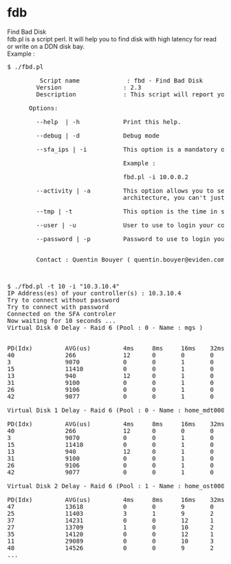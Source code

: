 # fdb
 Find Bad Disk<br>
 fdb.pl is a script perl. It will help you to find disk with high latency for read or write on a DDN disk bay.<br>
 Example :<br>
 <pre>
$ ./fbd.pl

         Script name             : fbd - Find Bad Disk
        Version                 : 2.3
        Description             : This script will report you an output like a "show pd * counters" on DDN S2A products.

      Options:

        --help  | -h            Print this help.

        --debug | -d            Debug mode

        --sfa_ips | -i          This option is a mandatory option that allow you to specify the IP Addresses of your controller.

                                Example :

                                fbd.pl -i 10.0.0.2

        --activity | -a         This option allows you to select if you want read or write delay values. Due to the current SFA OS
                                architecture, you can't just have both. The default is read, for write use "-a write"

        --tmp | -t              This option is the time in seconds while you are gathering informations. Default is 60 seconds.

        --user | -u             User to use to login your controllers. Default is "user".

        --password | -p         Password to use to login your controllers. Default is "user".


        Contact : Quentin Bouyer ( quentin.bouyer@eviden.com )

 </pre>
 <pre>
$ ./fbd.pl -t 10 -i "10.3.10.4"
IP Address(es) of your controller(s) : 10.3.10.4
Try to connect without password
Try to connect with password
Connected on the SFA controler
Now waiting for 10 seconds ...
Virtual Disk 0 Delay - Raid 6 (Pool : 0 - Name : mgs )


PD(Idx)         AVG(us)         4ms     8ms     16ms    32ms    64ms    128ms   256ms   512ms   1024ms  4096ms  +4096ms
40              266             12      0       0       0       0       0       0       0       0       0       0
3               9070            0       0       1       0       0       0       0       0       0       0       0
15              11410           0       0       1       0       0       0       0       0       0       0       0
13              940             12      0       1       0       0       0       0       0       0       0       0
31              9100            0       0       1       0       0       0       0       0       0       0       0
26              9106            0       0       1       0       0       0       0       0       0       0       0
42              9077            0       0       1       0       0       0       0       0       0       0       0

Virtual Disk 1 Delay - Raid 6 (Pool : 0 - Name : home_mdt0000_s0 )

PD(Idx)         AVG(us)         4ms     8ms     16ms    32ms    64ms    128ms   256ms   512ms   1024ms  4096ms  +4096ms
40              266             12      0       0       0       0       0       0       0       0       0       0
3               9070            0       0       1       0       0       0       0       0       0       0       0
15              11410           0       0       1       0       0       0       0       0       0       0       0
13              940             12      0       1       0       0       0       0       0       0       0       0
31              9100            0       0       1       0       0       0       0       0       0       0       0
26              9106            0       0       1       0       0       0       0       0       0       0       0
42              9077            0       0       1       0       0       0       0       0       0       0       0

Virtual Disk 2 Delay - Raid 6 (Pool : 1 - Name : home_ost0000 )

PD(Idx)         AVG(us)         4ms     8ms     16ms    32ms    64ms    128ms   256ms   512ms   1024ms  4096ms  +4096ms
47              13618           0       0       9       0       0       0       0       0       0       0       0
25              11403           3       1       9       2       0       0       0       0       0       0       0
37              14231           0       0       12      1       0       0       0       0       0       0       0
27              13709           1       0       10      2       0       0       0       0       0       0       0
35              14120           0       0       12      1       0       0       0       0       0       0       0
11              29089           0       0       10      3       20      0       0       0       0       0       0
48              14526           0       0       9       2       0       0       0       0       0       0       0
...
</pre>

 
